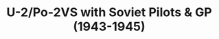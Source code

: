 ---
layout: product
title: "U-2/Po-2VS with Soviet Pilots & GP (1943-1945) "
price: "TBA" 
desc: "Maketa"
img_path: "/assets/img/ICM 48254.webp"
brand: "N/A"
available: false
special_offer: false
new: false
soon: false
cat: "010000"
subcat: "013600"
subsubcat: "0N/A"
sifra: "ICM 48254"
popular: false
spec: false
---